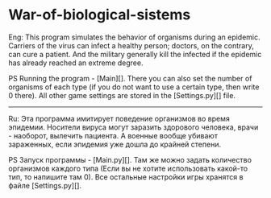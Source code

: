 # War-of-biological-sistems
Eng: This program simulates the behavior of organisms during an epidemic. Carriers of the virus can infect a healthy person; doctors, on the contrary, can cure a patient. And the military generally kill the infected if the epidemic has already reached an extreme degree.

PS Running the program - [Main][]. There you can also set the number of organisms of each type (if you do not want to use a certain type, then write 0 there). All other game settings are stored in the [Settings.py][] file.

---

Ru: Эта программа имитирует поведение организмов во время эпидемии. Носители вируса могут заразить здорового человека, врачи - наоборот, вылечить пациента. А военные вообще убивают зараженных, если эпидемия уже дошла до крайней степени.

PS Запуск программы - [Main.py][]. Там же можно задать количество организмов каждого типа (Если вы не хотите использовать какой-то тип, то напишите там 0). Все остальные настройки игры хранятся в файле [Settings.py][].
